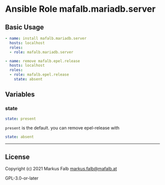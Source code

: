 # Ansible Role mafalb.mariadb.server

## Basic Usage

```yaml
- name: install mafalb.mariadb.server
  hosts: localhost
  roles:
  - role: mafalb.mariadb.server
```

```yaml
- name: remove mafalb.epel.release
  hosts: localhost
  roles:
  - role: mafalb.epel.release
    state: absent
```

## Variables

### state

```yaml
state: present
```

```present``` is the default. you can remove epel-release with

```yaml
state: absent
```

---

## License

Copyright (c) 2021 Markus Falb <markus.falb@mafalb.at>

GPL-3.0-or-later
